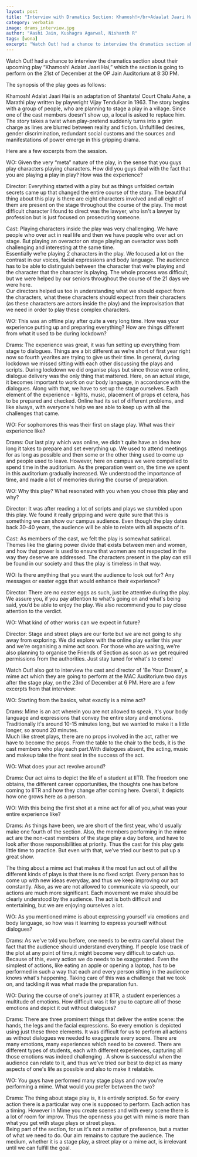 ```yaml
---
layout: post
title: "Interview with Dramatics Section: Khamosh!</br>Adaalat Jaari Hai and Be Your Dream"
category: verbatim
image: drams_interview.jpg
author: "Aashi Jain, Kushagra Agarwal, Nishanth R"
tags: [wona]
excerpt: "Watch Out! had a chance to interview the dramatics section about their upcoming play 'Khamosh! Adalat Jaari Hai'"
---
```


Watch Out! had a chance to interview the dramatics section about their upcoming play “Khamosh! Adalat Jaari Hai,” which the section is going to perform on the 21st of December at the OP Jain Auditorium at 8:30 PM. 


The synopsis of the play goes as follows:

Khamosh! Adalat Jaari Hai is an adaptation of Shantata! Court Chalu Aahe, a Marathi play written by playwright Vijay Tendulkar in 1963. The story begins with a group of people, who are planning to stage a play in a village. Since one of the cast members doesn't show up, a local is asked to replace him. The story takes a twist when play-pretend suddenly turns into a grim charge as lines are blurred between reality and fiction. Unfulfilled desires, gender discrimination, redundant social customs and the sources and manifestations of power emerge in this gripping drama.

Here are a few excerpts from the session.

WO: Given the very “meta” nature of the play, in the sense that you guys play characters playing characters. How did you guys deal with the fact that you are playing a play in play? How was the experience?

Director: Everything started with a play but as things unfolded certain secrets came up that changed the entire course of the story. The beautiful thing about this play is there are eight characters involved and all eight of them are present on the stage throughout the course of the play. The most difficult character I found to direct was the lawyer, who isn't a lawyer by profession but is just focused on prosecuting someone.

Cast: Playing characters inside the play was very challenging. We have people who over act in real life and then we have people who over act on stage. But playing an overactor on stage playing an overactor was both challenging and interesting at the same time.<br>
Essentially we’re playing 2 characters in the play. We focused a lot on the contrast in our voices, facial expressions and body language. The audience has to be able to distinguish between the character that we’re playing and the character that the character is playing. The whole process was difficult, but we were helped by our seniors throughout the course of the 21 days we were here.<br>
Our directors helped us too in understanding what we should expect from the characters, what these characters should expect from their characters (as these characters are actors inside the play) and the improvisation that we need in order to play these complex characters.
	

WO: This was an offline play after quite a very long time. How was your experience putting up and preparing everything? How are things different from what it used to be during lockdown?

Drams: The experience was great, it was fun setting up everything from stage to dialogues. Things are a bit different as we’re short of first year right now so fourth yearites are trying to give us their time. In general, during lockdown we missed sitting with each other discussing the plays and scripts. During lockdown we did organise plays but since those were online, dialogue delivery was the only thing that mattered. Here, on an actual stage, it becomes important to work on our body language, in accordance with the dialogues. Along with that, we have to set up the stage ourselves. Each element of the experience - lights, music, placement of props et cetera, has to be prepared and checked. Online had its set of different problems, and like always, with everyone's help we are able to keep up with all the challenges that came.


WO: For sophomores this was their first on stage play. What was their experience like?

Drams: Our last play which was online, we didn't quite have an idea how long it takes to prepare and set everything up. We used to attend meetings for as long as possible and then some or the other thing used to come up and people used to leave. However, here on campus we were compelled to spend time in the auditorium. As the preparation went on, the time we spent in this auditorium gradually increased. We understood the importance of time, and made a lot of memories during the course of preparation.


WO: Why this play? What resonated with you when you chose this play and why?

Director: It was after reading a lot of scripts and plays we stumbled upon this play. We found it really gripping and were quite sure that this is something we can show our campus audience. Even though the play dates back 30-40 years, the audience will be able to relate with all aspects of it.

Cast: As members of the cast, we felt the play is somewhat satirical. Themes like the glaring power divide that exists between men and women, and how that power is used to ensure that women are not respected in the way they deserve are addressed. The characters present in the play can still be found in our society and thus the play is timeless in that way.

WO:  Is there anything that you want the audience to look out for? Any messages or easter eggs that would enhance their experience?

Director:  There are no easter eggs as such, just be attentive during the play. We assure you, if you pay attention to what's going on and what's being said, you’d be able to enjoy the play. We also recommend you to pay close attention to the verdict.

WO: What kind of other works can we expect in future?

Director: Stage and street plays are our forte but we are not going to shy away from exploring. We did explore with the online play earlier this year and we're organising a mime act soon.  For those who are waiting, we're also planning to organise the Friends of Section as soon as we get required permissions from the authorities. Just stay tuned for what's to come!

Watch Out! also got to interview the cast and director of 'Be Your Dream', a mime act which they are going to perform at the MAC Auditorium two days after the stage play, on the 23rd of December at 6 PM. Here are a few excerpts from that interview:

WO: Starting from the basics, what exactly is a mime act?

Drams: Mime is an act wherein you are not allowed to speak, it's your body language and expressions that convey the entire story and emotions. Traditionally it's around 10-15 minutes long, but we wanted to make it a little longer, so around 20 minutes.<br>
Much like street plays, there are no props involved in the act, rather we have to become the props. From the table to the chair to the beds, it is the cast members who play each part.With dialogues absent, the acting, music and makeup take the front seat in the success of the act.


WO: What does your act revolve around?

Drams: Our act aims to depict the life of a student at IITR. The freedom one obtains, the different career opportunities, the thoughts one has before coming to IITR and how they change after coming here. Overall, it depicts how one grows here as a person.


WO: With this being the first shot at a mine act for all of you,what was your entire experience like?

Drams: As things have been, we are short of the first year, who'd usually make one fourth of the section. Also, the members performing in the mime act are the non-cast members of the stage play a day before, and have to look after those responsibilities at priority. Thus the cast for this play gets little time to practice. But even with that, we’ve tried our best to put up a great show.

The thing about a mime act that makes it the most fun act out of all the different kinds of plays is that there is no fixed script. Every person has to come up with new ideas everyday, and thus we keep improving our act constantly. Also, as we are not allowed to communicate via speech, our actions are much more significant. Each movement we make should be clearly understood by the audience. The act is both difficult and entertaining, but we are enjoying ourselves a lot.  


WO: As you mentioned mime is about expressing yourself via emotions and body language, so how was it learning to express yourself without dialogues?

Drams:  As we've told you before, one needs to be extra careful about the fact that the audience should understand everything. If people lose track of the plot at any point of time,it might become very difficult to catch up. Because of this, every action we do needs to be exaggerated. Even the simplest of actions, like eating an apple or opening a laptop, has to be performed in such a way that each and every person sitting in the audience knows what's happening. Taking care of this was a challenge that we took on, and tackling it was what made the preparation fun.


WO:  During the course of one's journey at IITR, a student experiences a multitude of emotions. How difficult was it for you to capture all of those emotions and depict it out without dialogues?

Drams:  There are three prominent things that deliver the entire scene: the hands, the legs and the facial expressions. So every emotion is depicted using just these three elements. It was difficult for us to perform all actions as without dialogues we needed to exaggerate every scene. There are many emotions, many experiences which need to be covered. There are different types of students, each with different experiences, capturing all those emotions was indeed challenging . A show is successful when the audience can relate to it, and thus we’ve tried our best to depict  as many aspects of one's life as possible and also to make it relatable.


WO: You guys have performed many stage plays and now you're performing a mime. What would you prefer between the two?

Drams: The thing about stage play is, it is entirely scripted. So for every action there is a particular way one is supposed to perform. Each action has a timing. However in Mime you create scenes and with every scene there is a lot of room for improv. Thus the openness you get with mime is more than what you get with stage plays or street plays.<br>
Being part of the section, for us it's not a matter of preference, but a matter of what we need to do. Our aim remains to capture the audience. The medium, whether it is a stage play, a street play or a mime act, is irrelevant until we can fulfill the goal.
